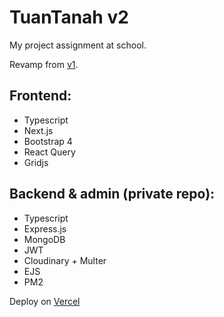 # TuanTanah v2

My project assignment at school.

Revamp from [v1](https://github.com/kalwabed/tuantanah-website).

## Frontend:

- Typescript
- Next.js
- Bootstrap 4
- React Query
- Gridjs

## Backend & admin (private repo):

- Typescript
- Express.js
- MongoDB
- JWT
- Cloudinary + Multer
- EJS
- PM2

Deploy on [Vercel](https://vercel.com)
